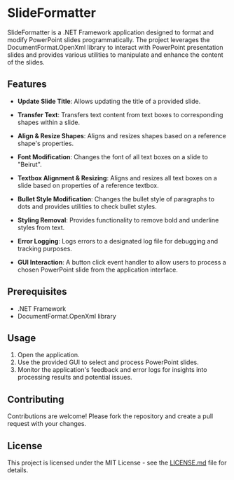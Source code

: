 # SlideFormatter

SlideFormatter is a .NET Framework application designed to format and modify PowerPoint slides programmatically. The project leverages the DocumentFormat.OpenXml library to interact with PowerPoint presentation slides and provides various utilities to manipulate and enhance the content of the slides.

## Features

- **Update Slide Title**: Allows updating the title of a provided slide.
  
- **Transfer Text**: Transfers text content from text boxes to corresponding shapes within a slide.
  
- **Align & Resize Shapes**: Aligns and resizes shapes based on a reference shape's properties.
  
- **Font Modification**: Changes the font of all text boxes on a slide to "Beirut".
  
- **Textbox Alignment & Resizing**: Aligns and resizes all text boxes on a slide based on properties of a reference textbox.
  
- **Bullet Style Modification**: Changes the bullet style of paragraphs to dots and provides utilities to check bullet styles.
  
- **Styling Removal**: Provides functionality to remove bold and underline styles from text.
  
- **Error Logging**: Logs errors to a designated log file for debugging and tracking purposes.
  
- **GUI Interaction**: A button click event handler to allow users to process a chosen PowerPoint slide from the application interface.

## Prerequisites

- .NET Framework
- DocumentFormat.OpenXml library

## Usage

1. Open the application.
2. Use the provided GUI to select and process PowerPoint slides.
3. Monitor the application's feedback and error logs for insights into processing results and potential issues.

## Contributing

Contributions are welcome! Please fork the repository and create a pull request with your changes.

## License

This project is licensed under the MIT License - see the [LICENSE.md](LICENSE.md) file for details.

